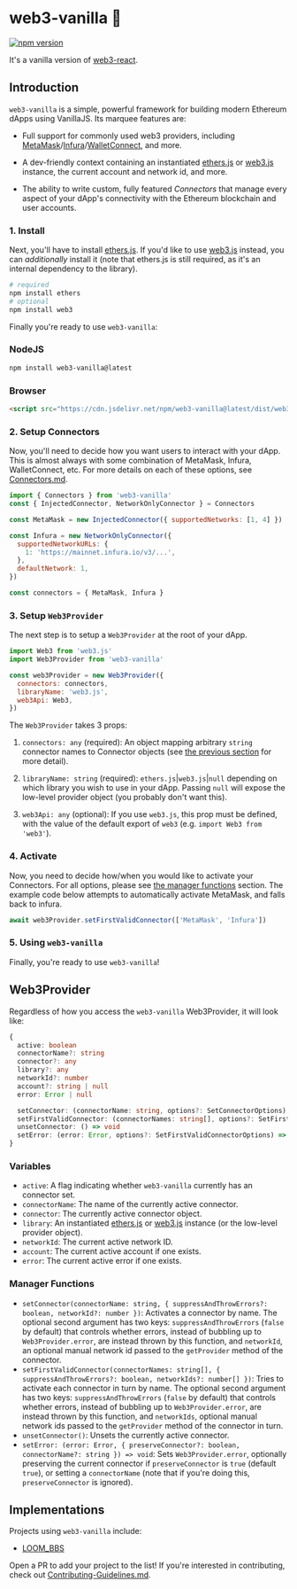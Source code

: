 # web3-vanilla 🧰

[![npm version](https://img.shields.io/npm/v/web3-vanilla/latest.svg)](https://www.npmjs.com/package/web3-vanilla/v/latest)

It's a vanilla version of [web3-react](https://github.com/NoahZinsmeister/web3-react).

## Introduction

`web3-vanilla` is a simple, powerful framework for building modern Ethereum dApps using VanillaJS. Its marquee features are:

- Full support for commonly used web3 providers, including [MetaMask](https://metamask.io/)/[Infura](https://infura.io/)/[WalletConnect](https://walletconnect.org/), and more.

- A dev-friendly context containing an instantiated [ethers.js](https://github.com/ethers-io/ethers.js/) or [web3.js](https://web3js.readthedocs.io/en/1.0/) instance, the current account and network id, and more.

- The ability to write custom, fully featured _Connectors_ that manage every aspect of your dApp's connectivity with the Ethereum blockchain and user accounts.

### 1. Install

Next, you'll have to install [ethers.js](https://github.com/ethers-io/ethers.js/). If you'd like to use [web3.js](https://web3js.readthedocs.io/en/1.0/) instead, you can _additionally_ install it (note that ethers.js is still required, as it's an internal dependency to the library).

```bash
# required
npm install ethers
# optional
npm install web3
```

Finally you're ready to use `web3-vanilla`:
### NodeJS
```bash
npm install web3-vanilla@latest
```

### Browser
```html
<script src="https://cdn.jsdelivr.net/npm/web3-vanilla@latest/dist/web3-vanilla.min.js"></script>
```

### 2. Setup Connectors

Now, you'll need to decide how you want users to interact with your dApp. This is almost always with some combination of MetaMask, Infura, WalletConnect, etc. For more details on each of these options, see [Connectors.md](./Connectors.md).

```javascript
import { Connectors } from 'web3-vanilla'
const { InjectedConnector, NetworkOnlyConnector } = Connectors

const MetaMask = new InjectedConnector({ supportedNetworks: [1, 4] })

const Infura = new NetworkOnlyConnector({
  supportedNetworkURLs: {
    1: 'https://mainnet.infura.io/v3/...',
  },
  defaultNetwork: 1,
})

const connectors = { MetaMask, Infura }
```

### 3. Setup `Web3Provider`

The next step is to setup a `Web3Provider` at the root of your dApp.

```javascript
import Web3 from 'web3.js'
import Web3Provider from 'web3-vanilla'

const web3Provider = new Web3Provider({
  connectors: connectors,
  libraryName: 'web3.js',
  web3Api: Web3,
})
```

The `Web3Provider` takes 3 props:

1. `connectors: any` (required): An object mapping arbitrary `string` connector names to Connector objects (see [the previous section](#2-setup-connectors) for more detail).

1. `libraryName: string` (required): `ethers.js`|`web3.js`|`null` depending on which library you wish to use in your dApp. Passing `null` will expose the low-level provider object (you probably don't want this).

1. `web3Api: any` (optional): If you use `web3.js`, this prop must be defined, with the value of the default export of `web3` (e.g. `import Web3 from 'web3'`).

### 4. Activate

Now, you need to decide how/when you would like to activate your Connectors. For all options, please see [the manager functions](#manager-functions) section. The example code below attempts to automatically activate MetaMask, and falls back to infura.

```javascript
await web3Provider.setFirstValidConnector(['MetaMask', 'Infura'])
```

### 5. Using `web3-vanilla`

Finally, you're ready to use `web3-vanilla`!


## Web3Provider

Regardless of how you access the `web3-vanilla` Web3Provider, it will look like:

```typescript
{
  active: boolean
  connectorName?: string
  connector?: any
  library?: any
  networkId?: number
  account?: string | null
  error: Error | null

  setConnector: (connectorName: string, options?: SetConnectorOptions) => Promise<void>
  setFirstValidConnector: (connectorNames: string[], options?: SetFirstValidConnectorOptions) => Promise<void>
  unsetConnector: () => void
  setError: (error: Error, options?: SetFirstValidConnectorOptions) => void
}
```

### Variables

- `active`: A flag indicating whether `web3-vanilla` currently has an connector set.
- `connectorName`: The name of the currently active connector.
- `connector`: The currently active connector object.
- `library`: An instantiated [ethers.js](https://github.com/ethers-io/ethers.js/) or [web3.js](https://web3js.readthedocs.io/en/1.0/) instance (or the low-level provider object).
- `networkId`: The current active network ID.
- `account`: The current active account if one exists.
- `error`: The current active error if one exists.

### Manager Functions

- `setConnector(connectorName: string, { suppressAndThrowErrors?: boolean, networkId?: number })`: Activates a connector by name. The optional second argument has two keys: `suppressAndThrowErrors` (`false` by default) that controls whether errors, instead of bubbling up to `Web3Provider.error`, are instead thrown by this function, and `networkId`, an optional manual network id passed to the `getProvider` method of the connector.
- `setFirstValidConnector(connectorNames: string[], { suppressAndThrowErrors?: boolean, networkIds?: number[] })`: Tries to activate each connector in turn by name. The optional second argument has two keys: `suppressAndThrowErrors` (`false` by default) that controls whether errors, instead of bubbling up to `Web3Provider.error`, are instead thrown by this function, and `networkIds`, optional manual network ids passed to the `getProvider` method of the connector in turn.
- `unsetConnector()`: Unsets the currently active connector.
- `setError: (error: Error, { preserveConnector?: boolean, connectorName?: string }) => void`: Sets `Web3Provider.error`, optionally preserving the current connector if `preserveConnector` is `true` (default `true`), or setting a `connectorName` (note that if you're doing this, `preserveConnector` is ignored).

## Implementations

Projects using `web3-vanilla` include:

- [LOOM_BBS](https://github.com/pelith/LOOM_BBS)

Open a PR to add your project to the list! If you're interested in contributing, check out [Contributing-Guidelines.md](./docs/Contributing-Guidelines.md).
